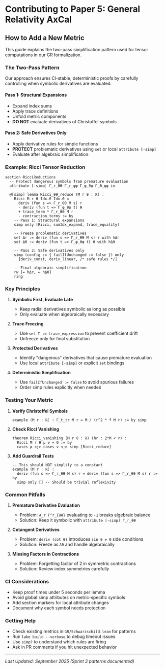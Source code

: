 # Contributing to Paper 5: General Relativity AxCal

## How to Add a New Metric

This guide explains the two-pass simplification pattern used for tensor computations in our GR formalization.

### The Two-Pass Pattern

Our approach ensures CI-stable, deterministic proofs by carefully controlling when symbolic derivatives are evaluated.

#### Pass 1: Structural Expansions
- Expand index sums
- Apply trace definitions
- Unfold metric components
- **DO NOT** evaluate derivatives of Christoffel symbols

#### Pass 2: Safe Derivatives Only
- Apply derivative rules for simple functions
- **PROTECT** problematic derivatives using `set` or local `attribute [-simp]`
- Evaluate after algebraic simplification

### Example: Ricci Tensor Reduction

```lean
section RicciReductions
  -- Protect dangerous symbols from premature evaluation
  attribute [-simp] Γ_r_θθ Γ_r_φφ Γ_φ_θφ Γ_θ_φφ in
  
  @[simp] lemma Ricci_θθ_reduce (M r θ : ℝ) :
    Ricci M r θ Idx.θ Idx.θ = 
      deriv (fun s => Γ_r_θθ M s) r
      - deriv (fun t => Γ_φ_θφ t) θ  
      + trace_term * Γ_r_θθ M r
      - contraction_terms := by
    -- Pass 1: Structural expansions
    simp only [Ricci, sumIdx_expand, trace_equality]
    
    -- Freeze problematic derivatives
    set Δr := deriv (fun s => Γ_r_θθ M s) r with hΔr
    set Δθ := deriv (fun t => Γ_φ_θφ t) θ with hΔθ
    
    -- Pass 2: Safe derivatives only  
    simp (config := { failIfUnchanged := false }) only
      [deriv_const, deriv_linear, /* safe rules */]
    
    -- Final algebraic simplification
    rw [← hΔr, ← hΔθ]
    ring
```

### Key Principles

1. **Symbolic First, Evaluate Late**
   - Keep radial derivatives symbolic as long as possible
   - Only evaluate when algebraically necessary

2. **Trace Freezing**
   - Use `set T := trace_expression` to prevent coefficient drift
   - Unfreeze only for final substitution

3. **Protected Derivatives**
   - Identify "dangerous" derivatives that cause premature evaluation
   - Use local `attribute [-simp]` or explicit `set` bindings

4. **Deterministic Simplification**
   - Use `failIfUnchanged := false` to avoid spurious failures
   - Order simp rules explicitly when needed

### Testing Your Metric

1. **Verify Christoffel Symbols**
   ```lean
   example (M r : ℝ) : Γ_t_tr M r = M / (r^2 * f M r) := by simp
   ```

2. **Check Ricci Vanishing**
   ```lean
   theorem Ricci_vanishing (M r θ : ℝ) (hr : 2*M < r) :
     Ricci M r θ μ ν = 0 := by
     cases μ <;> cases ν <;> simp [Ricci_reduce]
   ```

3. **Add Guardrail Tests**
   ```lean
   -- This should NOT simplify to a constant
   example (M r : ℝ) : 
     deriv (fun s => Γ_r_θθ M s) r = deriv (fun s => Γ_r_θθ M s) r := by
     simp only [] -- Should be trivial reflexivity
   ```

### Common Pitfalls

1. **Premature Derivative Evaluation**
   - Problem: `∂_r Γ^r_{θθ}` evaluating to `-1` breaks algebraic balance
   - Solution: Keep it symbolic with `attribute [-simp] Γ_r_θθ`

2. **Cotangent Derivatives**
   - Problem: `deriv (cot θ)` introduces `sin θ ≠ 0` side conditions
   - Solution: Freeze as `Δθ` and handle algebraically

3. **Missing Factors in Contractions**
   - Problem: Forgetting factor of 2 in symmetric contractions
   - Solution: Review index symmetries carefully

### CI Considerations

- Keep proof times under 5 seconds per lemma
- Avoid global simp attributes on metric-specific symbols
- Add section markers for local attribute changes
- Document why each symbol needs protection

### Getting Help

- Check existing metrics in `GR/Schwarzschild.lean` for patterns
- Run `lake build --verbose` to debug timeout issues
- Use `simp?` to understand which rules are firing
- Ask in PR comments if you hit unexpected behavior

---

*Last Updated: September 2025 (Sprint 3 patterns documented)*